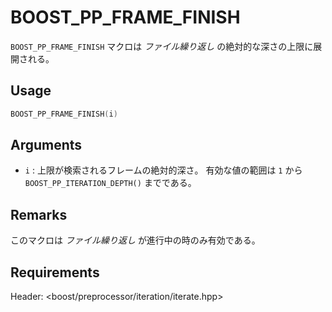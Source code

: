 # BOOST_PP_FRAME_FINISH

`BOOST_PP_FRAME_FINISH` マクロは *ファイル繰り返し* の絶対的な深さの上限に展開される。

## Usage

```cpp
BOOST_PP_FRAME_FINISH(i)
```

## Arguments

- `i` :
	上限が検索されるフレームの絶対的深さ。
	有効な値の範囲は `1` から `BOOST_PP_ITERATION_DEPTH()` までである。

## Remarks

このマクロは *ファイル繰り返し* が進行中の時のみ有効である。

## Requirements

Header: &lt;boost/preprocessor/iteration/iterate.hpp&gt;

